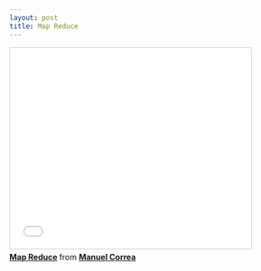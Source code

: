 ```yaml
---
layout: post
title: Map Reduce
---
```


<iframe src="//www.slideshare.net/slideshow/embed_code/5584234" width="427" height="356" frameborder="0" marginwidth="0" marginheight="0" scrolling="no" style="border:1px solid #CCC; border-width:1px; margin-bottom:5px; max-width: 100%;" allowfullscreen> </iframe> <div style="margin-bottom:5px"> <strong> <a href="https://www.slideshare.net/mcorrea11/map-reduce-5584234" title="Map Reduce" target="_blank">Map Reduce</a> </strong> from <strong><a href="http://www.slideshare.net/mcorrea11" target="_blank">Manuel Correa</a></strong> </div>

